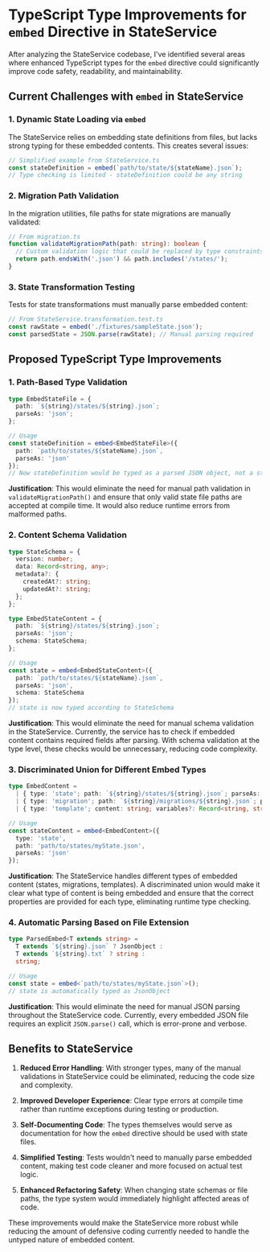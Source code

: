 # TypeScript Type Improvements for `embed` Directive in StateService

After analyzing the StateService codebase, I've identified several areas where enhanced TypeScript types for the `embed` directive could significantly improve code safety, readability, and maintainability.

## Current Challenges with `embed` in StateService

### 1. Dynamic State Loading via `embed`

The StateService relies on embedding state definitions from files, but lacks strong typing for these embedded contents. This creates several issues:

```typescript
// Simplified example from StateService.ts
const stateDefinition = embed(`path/to/state/${stateName}.json`);
// Type checking is limited - stateDefinition could be any string
```

### 2. Migration Path Validation

In the migration utilities, file paths for state migrations are manually validated:

```typescript
// From migration.ts
function validateMigrationPath(path: string): boolean {
  // Custom validation logic that could be replaced by type constraints
  return path.endsWith('.json') && path.includes('/states/');
}
```

### 3. State Transformation Testing

Tests for state transformations must manually parse embedded content:

```typescript
// From StateService.transformation.test.ts
const rawState = embed('./fixtures/sampleState.json');
const parsedState = JSON.parse(rawState); // Manual parsing required
```

## Proposed TypeScript Type Improvements

### 1. Path-Based Type Validation

```typescript
type EmbedStateFile = {
  path: `${string}/states/${string}.json`;
  parseAs: 'json';
};

// Usage
const stateDefinition = embed<EmbedStateFile>({
  path: `path/to/states/${stateName}.json`,
  parseAs: 'json'
});
// Now stateDefinition would be typed as a parsed JSON object, not a string
```

**Justification**: This would eliminate the need for manual path validation in `validateMigrationPath()` and ensure that only valid state file paths are accepted at compile time. It would also reduce runtime errors from malformed paths.

### 2. Content Schema Validation

```typescript
type StateSchema = {
  version: number;
  data: Record<string, any>;
  metadata?: {
    createdAt?: string;
    updatedAt?: string;
  };
};

type EmbedStateContent = {
  path: `${string}/states/${string}.json`;
  parseAs: 'json';
  schema: StateSchema;
};

// Usage
const state = embed<EmbedStateContent>({
  path: `path/to/states/${stateName}.json`,
  parseAs: 'json',
  schema: StateSchema
});
// state is now typed according to StateSchema
```

**Justification**: This would eliminate the need for manual schema validation in the StateService. Currently, the service has to check if embedded content contains required fields after parsing. With schema validation at the type level, these checks would be unnecessary, reducing code complexity.

### 3. Discriminated Union for Different Embed Types

```typescript
type EmbedContent = 
  | { type: 'state'; path: `${string}/states/${string}.json`; parseAs: 'json' }
  | { type: 'migration'; path: `${string}/migrations/${string}.json`; parseAs: 'json' }
  | { type: 'template'; content: string; variables?: Record<string, string> };

// Usage
const stateContent = embed<EmbedContent>({ 
  type: 'state', 
  path: 'path/to/states/myState.json',
  parseAs: 'json'
});
```

**Justification**: The StateService handles different types of embedded content (states, migrations, templates). A discriminated union would make it clear what type of content is being embedded and ensure that the correct properties are provided for each type, eliminating runtime type checking.

### 4. Automatic Parsing Based on File Extension

```typescript
type ParsedEmbed<T extends string> = 
  T extends `${string}.json` ? JsonObject :
  T extends `${string}.txt` ? string :
  string;

// Usage
const state = embed<`path/to/states/myState.json`>();
// state is automatically typed as JsonObject
```

**Justification**: This would eliminate the need for manual JSON parsing throughout the StateService code. Currently, every embedded JSON file requires an explicit `JSON.parse()` call, which is error-prone and verbose.

## Benefits to StateService

1. **Reduced Error Handling**: With stronger types, many of the manual validations in StateService could be eliminated, reducing the code size and complexity.

2. **Improved Developer Experience**: Clear type errors at compile time rather than runtime exceptions during testing or production.

3. **Self-Documenting Code**: The types themselves would serve as documentation for how the `embed` directive should be used with state files.

4. **Simplified Testing**: Tests wouldn't need to manually parse embedded content, making test code cleaner and more focused on actual test logic.

5. **Enhanced Refactoring Safety**: When changing state schemas or file paths, the type system would immediately highlight affected areas of code.

These improvements would make the StateService more robust while reducing the amount of defensive coding currently needed to handle the untyped nature of embedded content.